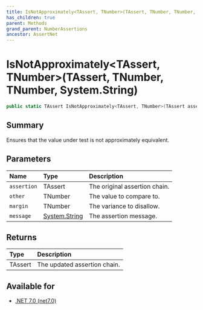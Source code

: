 ```yaml
---
title: IsNotApproximately<TAssert, TNumber>(TAssert, TNumber, TNumber, System.String)
has_children: true
parent: Methods
grand_parent: NumberAssertions
ancestor: AssertNet
---
```

# IsNotApproximately&lt;TAssert, TNumber&gt;(TAssert, TNumber, TNumber, System.String)

```csharp
public static TAssert IsNotApproximately<TAssert, TNumber>(TAssert assertion, TNumber other, TNumber margin, System.String message);
```

## Summary
Ensures that the value under test is not approximately equivalent.

## Parameters
|Name|Type|Description|
|:-|:-|:-|
|`assertion`|TAssert|The original assertion chain.|
|`other`|TNumber|The value to compare to.|
|`margin`|TNumber|The variance to disallow.|
|`message`|[System.String](https://learn.microsoft.com/en-us/dotnet/api/system.string)|The assertion message.|

## Returns
|Type|Description|
|:-|:-|
|TAssert|The updated assertion chain.|

## Available for
- [.NET 7.0 (net7.0)](https://versionsof.net/core/7.0/)
